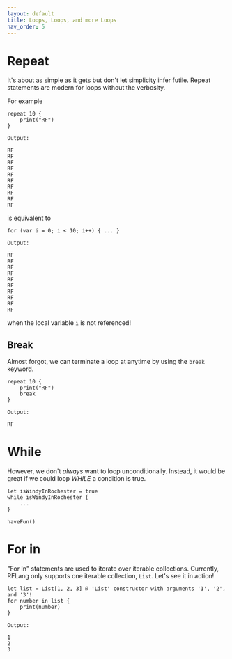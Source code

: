 ```yaml
---
layout: default
title: Loops, Loops, and more Loops
nav_order: 5
---
```


# Repeat

It's about as simple as it gets but don't let simplicity infer futile.
Repeat statements are modern for loops without the verbosity.

For example

```
repeat 10 {
    print("RF")
}
```

```
Output:

RF
RF
RF
RF
RF
RF
RF
RF
RF
RF
```

is equivalent to

```
for (var i = 0; i < 10; i++) { ... }
```

```
Output:

RF
RF
RF
RF
RF
RF
RF
RF
RF
RF
```

when the local variable `i` is not referenced!

## Break
Almost forgot, we can terminate a loop at anytime by using the `break` keyword.

```
repeat 10 {
	print("RF")
	break
}
```

```
Output:

RF
```

# While

However, we don't *always* want to loop unconditionally. Instead, it would be
great if we could loop *WHILE* a condition is true.

```
let isWindyInRochester = true
while isWindyInRochester {
    ...
}

haveFun()
```

# For in

"For In" statements are used to iterate over iterable collections. Currently, 
RFLang only supports one iterable collection, `List`. Let's see it in action!

```
let list = List[1, 2, 3] @ 'List' constructor with arguments '1', '2', and '3'!
for number in list {
    print(number)
}
```

```
Output:

1
2
3
```


